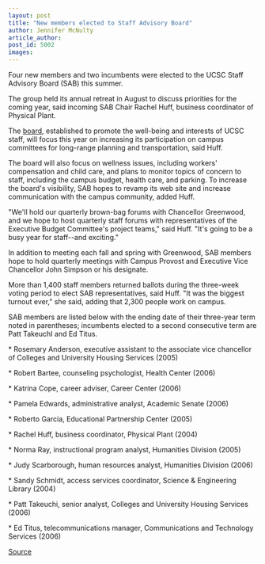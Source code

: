 ```yaml
---
layout: post
title: "New members elected to Staff Advisory Board"
author: Jennifer McNulty
article_author: 
post_id: 5002
images:
---
```


<p>
  Four new members and two incumbents were elected to the UCSC Staff Advisory Board (SAB) this summer.
</p>
<p>
  The group held its annual retreat in August to discuss priorities for the coming year, said incoming SAB Chair Rachel Huff, business coordinator of Physical Plant.<br>
</p>
<p>
  The <a href="http://sab.ucsc.edu/">board</a>, established to promote the well-being and interests of UCSC staff, will focus this year on increasing its participation on campus committees for long-range planning and transportation, said Huff.<br>
</p>
<p>
  The board will also focus on wellness issues, including workers' compensation and child care, and plans to monitor topics of concern to staff, including the campus budget, health care, and parking. To increase the board's visibility, SAB hopes to revamp its web site and increase communication with the campus community, added Huff.<br>
</p>
<p>
  "We'll hold our quarterly brown-bag forums with Chancellor Greenwood, and we hope to host quarterly staff forums with representatives of the Executive Budget Committee's project teams," said Huff. "It's going to be a busy year for staff--and exciting."<br>
</p>
<p>
  In addition to meeting each fall and spring with Greenwood, SAB members hope to hold quarterly meetings with Campus Provost and Executive Vice Chancellor John Simpson or his designate.<br>
</p>
<p>
  More than 1,400 staff members returned ballots during the three-week voting period to elect SAB representatives, said Huff. "It was the biggest turnout ever," she said, adding that 2,300 people work on campus.<br>
</p>
<p>
  SAB members are listed below with the ending date of their three-year term noted in parentheses; incumbents elected to a second consecutive term are Patt TakeuchI and Ed Titus.
</p>
<p>
  * Rosemary Anderson, executive assistant to the associate vice chancellor of Colleges and University Housing Services (2005)<br>
</p>
<p>
  * Robert Bartee, counseling psychologist, Health Center (2006)<br>
</p>
<p>
  * Katrina Cope, career adviser, Career Center (2006)<br>
</p>
<p>
  * Pamela Edwards, administrative analyst, Academic Senate (2006)<br>
</p>
<p>
  * Roberto Garcia, Educational Partnership Center (2005)<br>
</p>
<p>
  * Rachel Huff, business coordinator, Physical Plant (2004)<br>
</p>
<p>
  * Norma Ray, instructional program analyst, Humanities Division (2005)<br>
</p>
<p>
  * Judy Scarborough, human resources analyst, Humanities Division (2006)<br>
</p>
<p>
  * Sandy Schmidt, access services coordinator, Science &amp; Engineering Library (2004)<br>
</p>
<p>
  * Patt Takeuchi, senior analyst, Colleges and University Housing Services (2006)<br>
</p>
<p>
  * Ed Titus, telecommunications manager, Communications and Technology Services (2006)
</p>
<p><a href="http://www1.ucsc.edu/currents/03-04/09-01/election.html" title="Permalink to election">Source</a></p>
